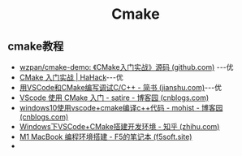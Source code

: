 <h1 align="center">Cmake</h1>





## cmake教程

* [wzpan/cmake-demo: 《CMake入门实战》源码 (github.com)](https://github.com/wzpan/cmake-demo) ---优
* [CMake 入门实战 | HaHack](https://www.hahack.com/codes/cmake/)---优
* [用VSCode和CMake编写调试C/C++ - 简书 (jianshu.com)](https://www.jianshu.com/p/c3806d2ad1f8)---优
* [VScode 使用 CMake 入门 - satire - 博客园 (cnblogs.com)](https://www.cnblogs.com/satire/p/15257789.html)
* [windows10使用vscode+cmake编译c++代码 - mohist - 博客园 (cnblogs.com)](https://www.cnblogs.com/pandamohist/p/14531209.html)
* [Windows下VSCode+CMake搭建开发环境 - 知乎 (zhihu.com)](https://zhuanlan.zhihu.com/p/370211322)
* [M1 MacBook 编程环境搭建 - F5的笔记本 (f5soft.site)](https://f5soft.site/zh/notes/2021/0214/)
* 

